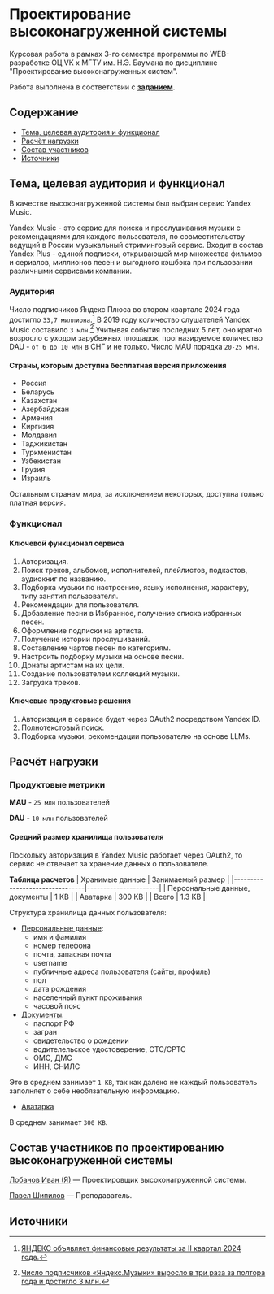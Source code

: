 # Проектирование высоконагруженной системы
Курсовая работа в рамках 3-го семестра программы по WEB-разработке ОЦ VK x МГТУ им. Н.Э. Баумана по дисциплине "Проектирование высоконагруженных систем".

Работа выполнена в соответствии с [**заданием**](https://github.com/init/highload/blob/main/homework_architecture.md).

## Содержание
- [Тема, целевая аудитория и функционал](#тема-целевая-аудитория-и-функционал)
- [Расчёт нагрузки](#расчет-нагрузки)
- [Состав участников](#состав-участников-по-проектированию-высоконагруженной-системы)
- [Источники](#источники)

## Тема, целевая аудитория и функционал
В качестве высоконагруженной системы был выбран сервис Yandex Music. 

Yandex Music - это сервис для поиска и прослушивания музыки с рекомендациями для каждого пользователя, по совместительству ведущий в России музыкальный стриминговый сервис. Входит в состав Yandex Plus - единой подписки, открывающей мир множества фильмов и сериалов, миллионов песен и выгодного кэшбэка при пользовании различными сервисами компании.

### Аудитория 
Число подписчиков Яндекс Плюса во втором квартале 2024 года достигло `33,7 миллиона`.[^1] В 2019 году количество слушателей Yandex Music составило `3 млн`.[^2] Учитывая события последних 5 лет, оно кратно возросло с уходом зарубежных площадок, прогназируемое количество DAU - `от 6 до 10 млн` в СНГ и не только. Число MAU порядка `20-25 млн`. 

#### Страны, которым доступна бесплатная версия приложения
+ Россия
+ Беларусь
+ Казахстан
+ Азербайджан
+ Армения
+ Киргизия
+ Молдавия
+ Таджикистан
+ Туркменистан
+ Узбекистан
+ Грузия
+ Израиль

Остальным странам мира, за исключением некоторых, доступна только платная версия.

### Функционал
#### Ключевой функционал сервиса
1) Авторизация.
2) Поиск треков, альбомов, исполнителей, плейлистов, подкастов, аудиокниг по названию.
3) Подборка музыки по настроению, языку исполнения, характеру, типу занятия пользователя. 
4) Рекомендации для пользователя.
5) Добавление песни в Избранное, получение списка избранных песен.
6) Оформление подписки на артиста.
7) Получение истории прослушиваний.
8) Составление чартов песен по категориям.
9) Настроить подборку музыки на основе песни.
10) Донаты артистам на их цели.
11) Создание пользователем коллекций музыки.
12) Загрузка треков.

#### Ключевые продуктовые решения
1) Авторизация в сервисе будет через OAuth2 посредством Yandex ID. 
1) Полнотекстовый поиск.
2) Подборка музыки, рекомендации пользователю на основе LLMs.

## Расчёт нагрузки
### Продуктовые метрики
**MAU** - `25 млн` пользователей

**DAU** - `10 млн` пользователей

#### Средний размер хранилища пользователя
Поскольку авторизация в Yandex Music работает через OAuth2, то сервис не отвечает за хранение данных о пользователе. 

**Таблица расчетов**
| Хранимые данные                | Занимаемый размер    |
|--------------------------------|----------------------|
| Персональные данные, документы | 1 KB                 | 
| Аватарка                       | 300 KB               |
| Всего                          | 1.3 KB               |

Структура хранилища данных пользователя:
- <u>Персональные данные</u>: 
  - имя и фамилия
  - номер телефона
  - почта, запасная почта
  - username
  - публичные адреса пользователя (сайты, профиль)
  - пол
  - дата рождения
  - населенный пункт проживания
  - часовой пояс
- <u>Документы</u>: 
  - паспорт РФ
  - загран
  - свидетельство о рождении
  - водителельское удостоверение, СТС/СРТС
  - ОМС, ДМС
  - ИНН, СНИЛС

Это в среднем занимает `1 KB`, так как далеко не каждый пользователь заполняет о себе необязательную информацию.
- <u>Аватарка</u>

В среднем занимает `300 KB`.


## Состав участников по проектированию высоконагруженной системы
[Лобанов Иван (Я)](https://t.me/cantylv) — Проектировщик высоконагруженной системы. 

[Павел Шипилов](https://vk.com/ytmans) — Преподаватель.

## Источники
[^1]: [ЯНДЕКС объявляет финансовые результаты за II квартал 2024 года.](https://ir.yandex.ru/financial-releases?year=2024&report=q2)

[^2]: [Число подписчиков «Яндекс.Музыки» выросло в три раза за полтора года и достигло 3 млн.](https://vc.ru/media/96460-chislo-podpischikov-yandeksmuzyki-vyroslo-v-tri-raza-za-poltora-goda-i-dostiglo-3-mln)